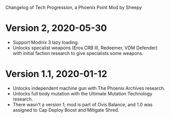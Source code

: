 Changelog of Tech Progression, a Phoenix Point Mod by Sheepy

# Version 2, 2020-05-30

* Support Modnix 3 lazy loading.
* Unlocks specalist weapons (Eros CRB III, Redeemer, VDM Defender) with initial faction research to give specialists some weapons.

# Version 1.1, 2020-01-12

* Unlocks independent machine gun with The Phoenix Archives research.
* Unlocks full body mutation with the Ultimate Mutation Technology research.
* There wasn't a version 1; mod is part of Ovis Balance, and 1.0 was assigned to Cap Deploy Boost and Mitigate Shred.
